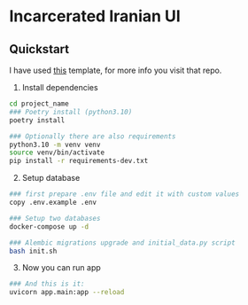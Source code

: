 # Incarcerated Iranian UI

## Quickstart
I have used [this](https://github.com/rafsaf/minimal-fastapi-postgres-template) template, for more info you visit that repo.

1. Install dependencies
```bash
cd project_name
### Poetry install (python3.10)
poetry install

### Optionally there are also requirements
python3.10 -m venv venv
source venv/bin/activate
pip install -r requirements-dev.txt
```

2. Setup database
```bash
### first prepare .env file and edit it with custom values
copy .env.example .env

### Setup two databases
docker-compose up -d

### Alembic migrations upgrade and initial_data.py script
bash init.sh
```
3. Now you can run app
```bash
### And this is it:
uvicorn app.main:app --reload

```